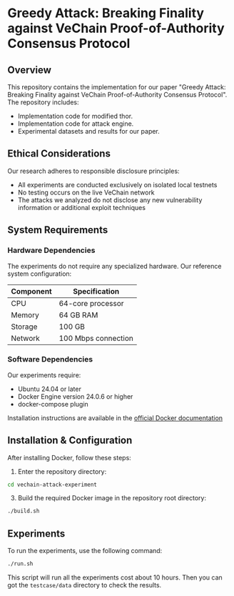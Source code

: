 # Greedy Attack: Breaking Finality against VeChain Proof-of-Authority Consensus Protocol

## Overview

This repository contains the implementation for our paper "Greedy Attack: Breaking Finality against VeChain Proof-of-Authority Consensus Protocol". The repository includes:

- Implementation code for modified thor.
- Implementation code for attack engine.
- Experimental datasets and results for our paper.

## Ethical Considerations

Our research adheres to responsible disclosure principles:

- All experiments are conducted exclusively on isolated local testnets
- No testing occurs on the live VeChain network
- The attacks we analyzed do not disclose any new vulnerability information or additional exploit techniques

## System Requirements

### Hardware Dependencies

The experiments do not require any specialized hardware. Our reference system configuration:

| Component | Specification       |
| --------- | ------------------- |
| CPU       | 64-core processor   |
| Memory    | 64 GB RAM           |
| Storage   | 100 GB              |
| Network   | 100 Mbps connection |

### Software Dependencies

Our experiments require:

- Ubuntu 24.04 or later
- Docker Engine version 24.0.6 or higher
- docker-compose plugin

Installation instructions are available in the [official Docker documentation](https://docs.docker.com/engine/install/)

## Installation & Configuration

After installing Docker, follow these steps:

1. Enter the repository directory:

```bash
cd vechain-attack-experiment
```

3. Build the required Docker image in the repository root directory:

```bash
./build.sh
```

## Experiments

To run the experiments, use the following command:

```bash
./run.sh
```

This script will run all the experiments cost about 10 hours.
Then you can got the `testcase/data` directory to check the results.
